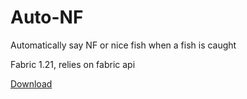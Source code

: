 # Auto-NF
Automatically say NF or nice fish when a fish is caught

Fabric 1.21, relies on fabric api

[Download](https://github.com/illuminat3/Auto-NF/actions/runs/12911991169/artifacts/2468996475)
